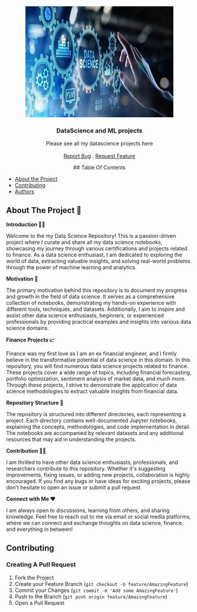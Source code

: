 
<br/>
<p align="center">
  <a href="https://github.com/audreypa/datascience-ML">
    <img src="data_science_1.jpg" alt="Logo" width="400" height="300">
  </a>

  <h3 align="center">DataScience and ML projects</h3>

  <p align="center">
    Please see all my datascience projects here
    <br/>
    <br/>
    <a href="https://github.com/audreypa/datascience-ML/issues">Report Bug</a>
    .
    <a href="https://github.com/audreypa/datascience-ML/issues">Request Feature</a>
  </p>
</p>



<p align="center"> ## Table Of Contents

* [About the Project](#about-the-project)
* [Contributing](#contributing)
* [Authors](#authors)

## About The Project 🧠

                        
**Introduction 👋🏼**

Welcome to the my Data Science Repository! This is a passion-driven project where I curate and share all my data science notebooks, showcasing my journey through various certifications and projects related to finance. As a data science enthusiast, I am dedicated to exploring the world of data, extracting valuable insights, and solving real-world problems through the power of machine learning and analytics.

**Motivation 🚀**

The primary motivation behind this repository is to document my progress and growth in the field of data science. It serves as a comprehensive collection of notebooks, demonstrating my hands-on experience with different tools, techniques, and datasets. Additionally, I aim to inspire and assist other data science enthusiasts, beginners, or experienced professionals by providing practical examples and insights into various data science domains.

**Finance Projects 📈**

Finance was my first love as I am an ex financial engineer, and I firmly believe in the transformative potential of data science in this domain. In this repository, you will find numerous data science projects related to finance. These projects cover a wide range of topics, including financial forecasting, portfolio optimization, sentiment analysis of market data, and much more. Through these projects, I strive to demonstrate the application of data science methodologies to extract valuable insights from financial data.

**Repository Structure 📑**

The repository is structured into different directories, each representing a project. Each directory contains well-documented Jupyter notebooks, explaining the concepts, methodologies, and code implementation in detail. The notebooks are accompanied by relevant datasets and any additional resources that may aid in understanding the projects.

**Contribution 💪🏼**

I am thrilled to have other data science enthusiasts, professionals, and researchers contribute to this repository. Whether it's suggesting improvements, fixing issues, or adding new projects, collaboration is highly encouraged. If you find any bugs or have ideas for exciting projects, please don't hesitate to open an issue or submit a pull request.

**Connect with Me ❤️**

I am always open to discussions, learning from others, and sharing knowledge. Feel free to reach out to me via email or social media platforms, where we can connect and exchange thoughts on data science, finance, and everything in between!


## Contributing

### Creating A Pull Request

1. Fork the Project
2. Create your Feature Branch (`git checkout -b feature/AmazingFeature`)
3. Commit your Changes (`git commit -m 'Add some AmazingFeature'`)
4. Push to the Branch (`git push origin feature/AmazingFeature`)
5. Open a Pull Request
</p>
